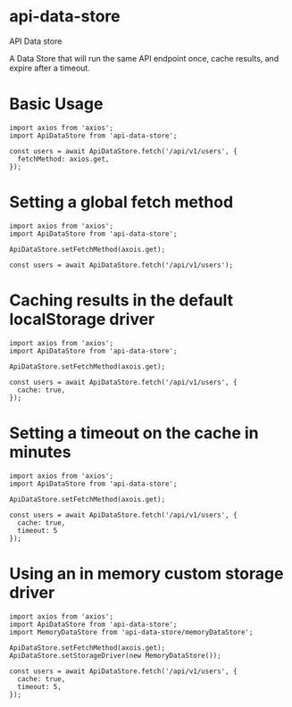 # api-data-store
API Data store

A Data Store that will run the same API endpoint once, cache results, and expire after a timeout.

# Basic Usage

```
import axios from 'axios';
import ApiDataStore from 'api-data-store';

const users = await ApiDataStore.fetch('/api/v1/users', {
  fetchMethod: axios.get,
});
```

# Setting a global fetch method

```
import axios from 'axios';
import ApiDataStore from 'api-data-store';

ApiDataStore.setFetchMethod(axois.get);

const users = await ApiDataStore.fetch('/api/v1/users');
```

# Caching results in the default localStorage driver

```
import axios from 'axios';
import ApiDataStore from 'api-data-store';

ApiDataStore.setFetchMethod(axois.get);

const users = await ApiDataStore.fetch('/api/v1/users', {
  cache: true,
});
```

# Setting a timeout on the cache in minutes

```
import axios from 'axios';
import ApiDataStore from 'api-data-store';

ApiDataStore.setFetchMethod(axois.get);

const users = await ApiDataStore.fetch('/api/v1/users', {
  cache: true,
  timeout: 5
});
```

# Using an in memory custom storage driver

```
import axios from 'axios';
import ApiDataStore from 'api-data-store';
import MemoryDataStore from 'api-data-store/memoryDataStore';

ApiDataStore.setFetchMethod(axois.get);
ApiDataStore.setStorageDriver(new MemoryDataStore());

const users = await ApiDataStore.fetch('/api/v1/users', {
  cache: true,
  timeout: 5,
});
```